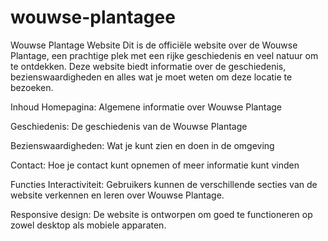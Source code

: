 # wouwse-plantagee
Wouwse Plantage Website
Dit is de officiële website over de Wouwse Plantage, een prachtige plek met een rijke geschiedenis en veel natuur om te ontdekken. Deze website biedt informatie over de geschiedenis, bezienswaardigheden en alles wat je moet weten om deze locatie te bezoeken.

Inhoud
Homepagina: Algemene informatie over Wouwse Plantage

Geschiedenis: De geschiedenis van de Wouwse Plantage

Bezienswaardigheden: Wat je kunt zien en doen in de omgeving

Contact: Hoe je contact kunt opnemen of meer informatie kunt vinden

Functies
Interactiviteit: Gebruikers kunnen de verschillende secties van de website verkennen en leren over Wouwse Plantage.

Responsive design: De website is ontworpen om goed te functioneren op zowel desktop als mobiele apparaten.
